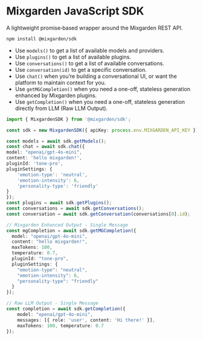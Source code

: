 # Mixgarden JavaScript SDK

A lightweight promise‑based wrapper around the Mixgarden REST API.

```bash
npm install @mixgarden/sdk
```

- Use `models()` to get a list of available models and providers.
- Use `plugins()` to get a list of available plugins.
- Use `conversations()` to get a list of available conversations.
- Use `conversation(id)` to get a specific conversation.
- Use `chat()` when you’re building a conversational UI, or want the platform to maintain context for you.
- Use `getMGCompletion()` when you need a one-off, stateless generation enhanced by Mixgarden plugins.
- Use `getCompletion()` when you need a one-off, stateless generation directly from LLM (Raw LLM Output).

```ts
import { MixgardenSDK } from '@mixgarden/sdk';

const sdk = new MixgardenSDK({ apiKey: process.env.MIXGARDEN_API_KEY });

const models = await sdk.getModels();
const chat = await sdk.chat({
model: "openai/gpt-4o-mini",
content: 'hello mixgarden!',
pluginId: 'tone-pro',
pluginSettings: {
    'emotion-type': 'neutral',
    'emotion-intensity': 6,
    'personality-type': 'friendly'
}
});
const plugins = await sdk.getPlugins();
const conversations = await sdk.getConversations();
const conversation = await sdk.getConversation(conversations[0].id);

// Mixgarden Enhanced Output - Single Message
const mgCompletion = await sdk.getMGCompletion({
  model: "openai/gpt-4o-mini",
  content: "hello mixgarden!",
  maxTokens: 100,
  temperature: 0.7,
  pluginId: "tone-pro",
  pluginSettings: {
    "emotion-type": "neutral",
    "emotion-intensity": 6,
    "personality-type": "friendly"
  }
});

// Raw LLM Output - Single Message
const completion = await sdk.getCompletion({ 
    model: "openai/gpt-4o-mini", 
    messages: [{ role: 'user', content: 'Hi there!' }], 
    maxTokens: 100, temperature: 0.7 
});
```
